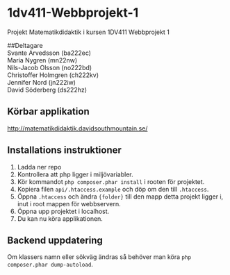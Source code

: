 # 1dv411-Webbprojekt-1
Projekt Matematikdidaktik i kursen 1DV411 Webbprojekt 1

##Deltagare  
Svante Arvedsson (ba222ec)  
Maria Nygren (mn22nw)  
Nils-Jacob Olsson (no222bd)  
Christoffer Holmgren (ch222kv)  
Jennifer Nord (jn222iw)  
David Söderberg (ds222hz)  

## Körbar applikation
http://matematikdidaktik.davidsouthmountain.se/

## Installations instruktioner
1. Ladda ner repo
2. Kontrollera att php ligger i miljövariabler.
3. Kör kommandot ```php composer.phar install``` i rooten för projektet.
4. Kopiera filen ```api/.htaccess.example``` och döp om den till ```.htaccess```.
5. Öppna ```.htaccess``` och ändra ```{folder}``` till den mapp detta projekt ligger i, inut i root mappen för webbservern.
4. Öppna upp projektet i localhost.
5. Du kan nu köra applikationen.


## Backend uppdatering
Om klassers namn eller sökväg ändras så behöver man köra ```php composer.phar dump-autoload```.